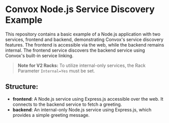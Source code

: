 # Convox Node.js Service Discovery Example

This repository contains a basic example of a Node.js application with two services, frontend and backend, demonstrating Convox's service discovery features. The frontend is accessible via the web, while the backend remains internal. The frontend service discovers the backend service using Convox's built-in service linking.

> **Note for V2 Racks:** To utilize internal-only services, the Rack Parameter `Internal=Yes` must be set.

## Structure:

- **frontend**: A Node.js service using Express.js accessible over the web. It connects to the backend service to fetch a greeting.
- **backend**: An internal-only Node.js service using Express.js, which provides a simple greeting message.

